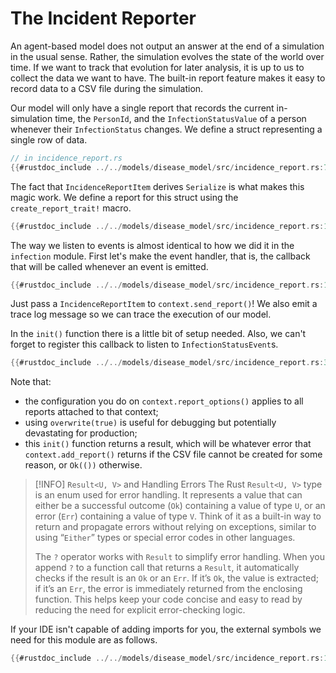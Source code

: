 # The Incident Reporter

An agent-based model does not output an answer at the end of a simulation in the usual sense. Rather, the simulation evolves the state of the world over time. If we want to track that evolution for later analysis, it is up to us to collect the data we want to have. The built-in report feature makes it easy to record data to a CSV file during the simulation.

Our model will only have a single report that records the current in-simulation time, the `PersonId`, and the `InfectionStatusValue` of a person whenever their `InfectionStatus` changes. We define a struct representing a single row of data.

```rust
// in incidence_report.rs
{{#rustdoc_include ../../models/disease_model/src/incidence_report.rs:7:12}}
```

The fact that `IncidenceReportItem` derives `Serialize` is what makes this magic work. We define a report for this struct using the `create_report_trait!` macro.

```rust
{{#rustdoc_include ../../models/disease_model/src/incidence_report.rs:14}}
```

The way we listen to events is almost identical to how we did it in the `infection` module. First let's make the event handler, that is, the callback that will be called whenever an event is emitted.

```rust
{{#rustdoc_include ../../models/disease_model/src/incidence_report.rs:16:28}}
```

Just pass a `IncidenceReportItem` to `context.send_report()`! We also emit a trace log message so we can trace the execution of our model.

In the `init()` function there is a little bit of setup needed. Also, we can't forget to register this callback to listen to `InfectionStatusEvent`s.

```rust
{{#rustdoc_include ../../models/disease_model/src/incidence_report.rs:30:44}}
```

Note that:

- the configuration you do on `context.report_options()` applies to all reports attached to that context;
- using `overwrite(true)` is useful for debugging but potentially devastating for production;
- this `init()` function returns a result, which will be whatever error that `context.add_report()` returns if the CSV file cannot be created for some reason, or `Ok(())` otherwise.

> [!INFO] `Result<U, V>` and Handling Errors
> The Rust `Result<U, V>` type is an enum used for error handling. It represents a value that can either be a successful outcome (`Ok`) containing a value of type `U`, or an error (`Err`) containing a value of type `V`. Think of it as a built-in way to return and propagate errors without relying on exceptions, similar to using “`Either`” types or special error codes in other languages.
>
> The `?` operator works with `Result` to simplify error handling. When you append `?` to a function call that returns a `Result`, it automatically checks if the result is an `Ok` or an `Err`. If it’s `Ok`, the value is extracted; if it’s an `Err`, the error is immediately returned from the enclosing function. This helps keep your code concise and easy to read by reducing the need for explicit error-checking logic.

If your IDE isn't capable of adding imports for you, the external symbols we need for this module are as follows.

```rust
{{#rustdoc_include ../../models/disease_model/src/incidence_report.rs:1:5}}
```
